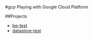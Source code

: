 #gcp
Playing with Google Cloud Platform

##Projects
  - [bq-test](bq-test/README.md)
  - [datastore-test](datastore-test/README.md)